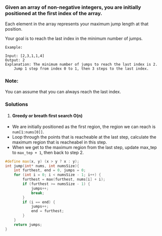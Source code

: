 ### Given an array of non-negative integers, you are initially positioned at the first index of the array.

Each element in the array represents your maximum jump length at that position.

Your goal is to reach the last index in the minimum number of jumps.

```
Example:

Input: [2,3,1,1,4]
Output: 2
Explanation: The minimum number of jumps to reach the last index is 2.
    Jump 1 step from index 0 to 1, then 3 steps to the last index.
```

### Note:

You can assume that you can always reach the last index.

### Solutions

1. #### Greedy or breath first search O(n)

- We are initially positioned as the first region, the region we can reach is `num[1:nums[0]]`.
- Loop through the points that is reacheable at the last step, calculate the maximum region that is reacheabel in this step.
- When we get to the maximum region from the last step, update max_tep to `max_tep + 1`, then back to step 2.

```c++
#define max(x, y) (x > y ? x : y);
int jump(int* nums, int numsSize){
    int furthest, end = 0, jumps = 0;
    for (int i = 0; i < numsSize - 1; i++) {
        furthest = max(furthest, nums[i] + i);
        if (furthest >= numsSize - 1) {
            jumps++;
            break;
        }
        if (i == end) {
            jumps++;
            end = furthest;
        }
    }
    return jumps;
}
```